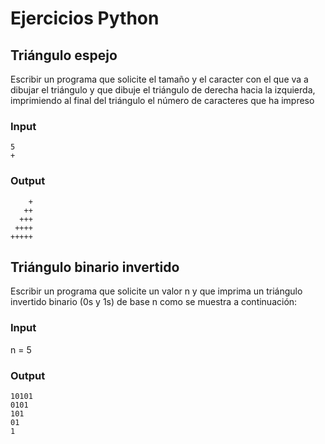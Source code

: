 # Ejercicios Python
## Triángulo espejo
Escribir un programa que solicite el tamaño y el caracter con el que va a dibujar el triángulo y que dibuje el triángulo de derecha hacia la izquierda, imprimiendo al final del triángulo el número de caracteres que ha impreso

### Input

```
5
+
```
### Output

```
    +
   ++
  +++
 ++++
+++++
```

## Triángulo binario invertido
Escribir un programa que solicite un valor n y que imprima un triángulo invertido binario (0s y 1s) de base n como se muestra a continuación:

### Input

n = 5

### Output

```
10101
0101
101
01
1
```
